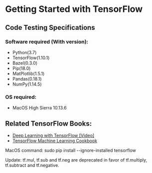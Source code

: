 # Getting Started with TensorFlow

## Code Testing Specifications

### Software required (With version): 
- Python(3.7)
- TensorFlow(1.10.1)
- Bazel(0.3.0)
- Pip(18.0)
- MatPlotlib(1.5.1)
- Pandas(0.18.1)
- NumPy(1.14.5)

### OS required:
- MacOS High Sierra 10.13.6


## Related TensorFlow Books:
* [Deep Learning with TensorFlow [Video]](https://www.packtpub.com/big-data-and-business-intelligence/deep-learning-tensorflow-video?utm_source=GitHub&utm_medium=Repository&utm_campaign=9781786464491)
* [TensorFlow Machine Learning Cookbook](https://www.packtpub.com/big-data-and-business-intelligence/tensorflow-machine-learning-cookbook?utm_source=GitHub&utm_medium=Repository&utm_campaign=9781786462169)


MacOS command:
sudo pip install --ignore-installed tensorflow

Update:
tf.mul, tf.sub and tf.neg are deprecated in favor of tf.multiply, tf.subtract and tf.negative.